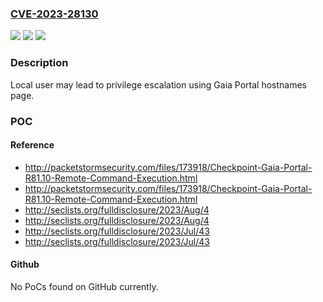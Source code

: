 ### [CVE-2023-28130](https://cve.mitre.org/cgi-bin/cvename.cgi?name=CVE-2023-28130)
![](https://img.shields.io/static/v1?label=Product&message=Quantum%20Appliances%2C%20Quantum%20Security%20Gateways&color=blue)
![](https://img.shields.io/static/v1?label=Version&message=%3D%20R81.20%20before%20take%2014%2C%20R81.10%20before%20take%2095%2C%20R81%20before%20take%2082%20R80.40%20before%20take%20198%20&color=brighgreen)
![](https://img.shields.io/static/v1?label=Vulnerability&message=CWE-20%3A%20Improper%20Input%20Validation&color=brighgreen)

### Description

Local user may lead to privilege escalation using Gaia Portal hostnames page.

### POC

#### Reference
- http://packetstormsecurity.com/files/173918/Checkpoint-Gaia-Portal-R81.10-Remote-Command-Execution.html
- http://packetstormsecurity.com/files/173918/Checkpoint-Gaia-Portal-R81.10-Remote-Command-Execution.html
- http://seclists.org/fulldisclosure/2023/Aug/4
- http://seclists.org/fulldisclosure/2023/Aug/4
- http://seclists.org/fulldisclosure/2023/Jul/43
- http://seclists.org/fulldisclosure/2023/Jul/43

#### Github
No PoCs found on GitHub currently.

